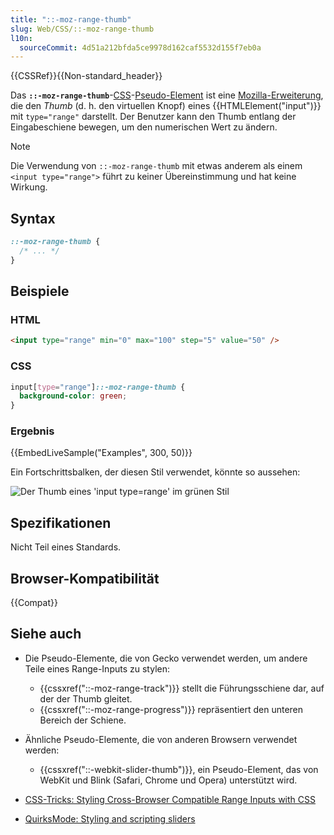 ```yaml
---
title: "::-moz-range-thumb"
slug: Web/CSS/::-moz-range-thumb
l10n:
  sourceCommit: 4d51a212bfda5ce9978d162caf5532d155f7eb0a
---
```


{{CSSRef}}{{Non-standard_header}}

Das **`::-moz-range-thumb`**-[CSS](/de/docs/Web/CSS)-[Pseudo-Element](/de/docs/Web/CSS/Pseudo-elements) ist eine [Mozilla-Erweiterung](/de/docs/Web/CSS/Mozilla_Extensions), die den _Thumb_ (d. h. den virtuellen Knopf) eines {{HTMLElement("input")}} mit `type="range"` darstellt. Der Benutzer kann den Thumb entlang der Eingabeschiene bewegen, um den numerischen Wert zu ändern.

> [!NOTE]
> Die Verwendung von `::-moz-range-thumb` mit etwas anderem als einem `<input type="range">` führt zu keiner Übereinstimmung und hat keine Wirkung.

## Syntax

```css
::-moz-range-thumb {
  /* ... */
}
```

## Beispiele

### HTML

```html
<input type="range" min="0" max="100" step="5" value="50" />
```

### CSS

```css
input[type="range"]::-moz-range-thumb {
  background-color: green;
}
```

### Ergebnis

{{EmbedLiveSample("Examples", 300, 50)}}

Ein Fortschrittsbalken, der diesen Stil verwendet, könnte so aussehen:

![Der Thumb eines 'input type=range' im grünen Stil](screen_shot_2015-12-04_at_13.30.08.png)

## Spezifikationen

Nicht Teil eines Standards.

## Browser-Kompatibilität

{{Compat}}

## Siehe auch

- Die Pseudo-Elemente, die von Gecko verwendet werden, um andere Teile eines Range-Inputs zu stylen:

  - {{cssxref("::-moz-range-track")}} stellt die Führungsschiene dar, auf der der Thumb gleitet.
  - {{cssxref("::-moz-range-progress")}} repräsentiert den unteren Bereich der Schiene.

- Ähnliche Pseudo-Elemente, die von anderen Browsern verwendet werden:

  - {{cssxref("::-webkit-slider-thumb")}}, ein Pseudo-Element, das von WebKit und Blink (Safari, Chrome und Opera) unterstützt wird.

- [CSS-Tricks: Styling Cross-Browser Compatible Range Inputs with CSS](https://css-tricks.com/styling-cross-browser-compatible-range-inputs-css/)
- [QuirksMode: Styling and scripting sliders](https://www.quirksmode.org/blog/archives/2015/11/styling_and_scr.html)
